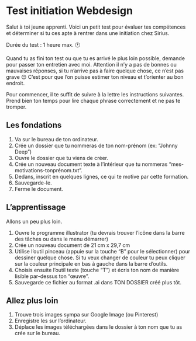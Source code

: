 # Test initiation Webdesign

Salut à toi jeune apprenti. Voici un petit test pour évaluer tes compétences et déterminer si tu ces apte à rentrer dans une initiation chez Sirius.

Durée du test : 1 heure max. :clock1:

Quand tu as fini ton test ou que tu es arrivé le plus loin possible, demande pour passer ton entretien avec moi. Attention il n’y a pas de bonnes ou mauvaises réponses, si tu n’arrive pas à faire quelque chose, ce n’est pas grave 😊 C’est pour que l’on puisse estimer ton niveau et t’orienter au bon endroit.

Pour commencer, il te suffit de suivre à la lettre les instructions suivantes. Prend bien ton temps pour lire chaque phrase correctement et ne pas te tromper.

## Les fondations

1. Va sur le bureau de ton ordinateur.
2. Crée un dossier que tu nommeras de ton nom-prénom (ex: “Johnny Deep”)
3. Ouvre le dossier que tu viens de créer.
4. Crée un nouveau document texte à l’intérieur que tu nommeras “mes-motivations-tonprénom.txt”.
5. Dedans, inscrit en quelques lignes, ce qui te motive par cette formation.
6. Sauvegarde-le.
7. Ferme le document.

## L’apprentissage

Allons un peu plus loin.

1. Ouvre le programme illustrator (tu devrais trouver l’icône dans la barre des tâches ou dans le menu démarrer)
2. Crée un nouveau document de 21 cm x 29,7 cm  
3. Utilise l’outil pinceau (appuie sur la touche “B” pour le sélectionner) pour dessiner quelque chose. Si tu veux changer de couleur tu peux cliquer sur la couleur principale en bas à gauche dans la barre d’outils.
4. Choisis ensuite l’outil texte (touche “T”) et écris ton nom de manière lisible par-dessus ton “œuvre”.
5. Sauvegarde ce fichier au format .ai dans TON DOSSIER créé plus tôt.

## Allez plus loin

1. Trouve trois images sympa sur Google Image (ou Pinterest)
2. Enregistre les sur l’ordinateur.
3. Déplace les images téléchargées dans le dossier à ton nom que tu as crée sur le bureau.
